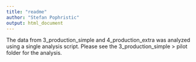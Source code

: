 ```yaml
---
title: "readme"
author: "Stefan Pophristic"
output: html_document
---
```


The data from 3_production_simple and 4_production_extra was analyzed using a
single analysis script. Please see the 3_production_simple > pilot folder for the analysis.
